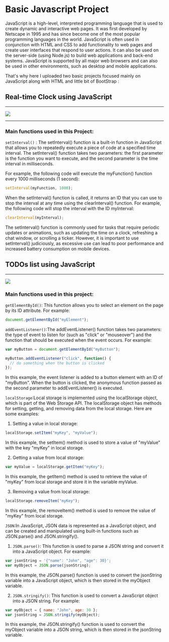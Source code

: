 # Basic Javascript Project

JavaScript is a high-level, interpreted programming language that is used to create dynamic and interactive web pages. It was first developed by Netscape in 1995 and has since become one of the most popular programming languages in the world. JavaScript is often used in conjunction with HTML and CSS to add functionality to web pages and create user interfaces that respond to user actions. It can also be used on the server-side (using Node.js) to build web applications and back-end systems. JavaScript is supported by all major web browsers and can also be used in other environments, such as desktop and mobile applications.

That's why here I uploaded two basic projects focused mainly on JavaScript along with HTML and little bit of BootStrap :

## Real-time Clock using JavaScript
<hr>
<img src="../Basic-JavaScript-Projrects/Screenshot from 2023-04-30 21-26-47.png">
<hr>

### Main functions used in this Project:
`setInterval()` : The setInterval() function is a built-in function in JavaScript that allows you to repeatedly execute a piece of code at a specified time interval. The setInterval() function takes two parameters: the first parameter is the function you want to execute, and the second parameter is the time interval in milliseconds.

For example, the following code will execute the myFunction() function every 1000 milliseconds (1 second):

```javascript
setInterval(myFunction, 1000);
```
When the setInterval() function is called, it returns an ID that you can use to stop the interval at any time using the clearInterval() function. For example, the following code will stop the interval with the ID myInterval:

```javascript
clearInterval(myInterval);
```
The setInterval() function is commonly used for tasks that require periodic updates or animations, such as updating the time on a clock, refreshing a chat window, or scrolling a ticker. However, it is important to use setInterval() judiciously, as excessive use can lead to poor performance and increased battery consumption on mobile devices.

## TODOs list using JavaScript
<hr>
<img src="../Basic-JavaScript-Projrects/Screenshot from 2023-04-30 21-50-27.png">

### Main functions used in this project:

`getElementById()`: This function allows you to select an element on the page by its ID attribute. For example:
```javascript
document.getElementById("myElement");
```
`addEventListener()`:The addEventListener() function takes two parameters: the type of event to listen for (such as "click" or "mouseover") and the function that should be executed when the event occurs. For example:
```javascript
var myButton = document.getElementById("myButton");

myButton.addEventListener("click", function() {
  // do something when the button is clicked
});
```
In this example, the event listener is added to a button element with an ID of "myButton". When the button is clicked, the anonymous function passed as the second parameter to addEventListener() is executed.

`localStorage`:Local storage is implemented using the localStorage object, which is part of the Web Storage API. The localStorage object has methods for setting, getting, and removing data from the local storage. Here are some examples:

1. Setting a value in local storage:
```javascript
localStorage.setItem("myKey", "myValue");
```
In this example, the setItem() method is used to store a value of "myValue" with the key "myKey" in local storage.

2. Getting a value from local storage:
```javascript
var myValue = localStorage.getItem("myKey");
```
In this example, the getItem() method is used to retrieve the value of "myKey" from local storage and store it in the variable myValue.

3. Removing a value from local storage:
```javascript
localStorage.removeItem("myKey");
```
In this example, the removeItem() method is used to remove the value of "myKey" from local storage.

`JSON`:In JavaScript, JSON data is represented as a JavaScript object, and can be created and manipulated using built-in functions such as JSON.parse() and JSON.stringify().

1. `JSON.parse()`:  This function is used to parse a JSON string and convert it into a JavaScript object. For example:
```javascript
var jsonString = '{"name": "John", "age": 30}';
var myObject = JSON.parse(jsonString);
```

In this example, the JSON.parse() function is used to convert the jsonString variable into a JavaScript object, which is then stored in the myObject variable.

2. `JSON.stringify()`:  This function is used to convert a JavaScript object into a JSON string. For example:
```javascript
var myObject = { name: "John", age: 30 };
var jsonString = JSON.stringify(myObject);
```

In this example, the JSON.stringify() function is used to convert the myObject variable into a JSON string, which is then stored in the jsonString variable.